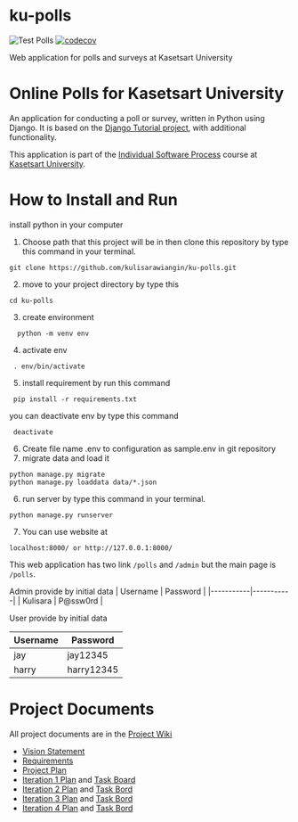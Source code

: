 # ku-polls
![Test Polls](https://github.com/kulisarawiangin/ku-polls/actions/workflows/python-app.yml/badge.svg) [![codecov](https://codecov.io/gh/kulisarawiangin/ku-polls/coverage.svg?branch=master)](https://app.codecov.io/github/kulisarawiangin/ku-polls/tree/master/polls)


Web application for polls and surveys at Kasetsart University
# Online Polls for Kasetsart University
An application for conducting a poll or survey, written in Python using Django. It is based on the [Django Tutorial project](https://docs.djangoproject.com/en/4.1/intro/tutorial01/), with additional functionality.

This application is part of the [Individual Software Process](https://cpske.github.io/ISP/) course at [Kasetsart University](https://ku.ac.th).

# How to Install and Run
install python in your computer

1. Choose path that this project will be in then clone this repository by type this command in your terminal.

  ``` 
  git clone https://github.com/kulisarawiangin/ku-polls.git
  ```
  
2. move to your project directory by type this
  ``` 
  cd ku-polls
  ```
3. create environment
``` 
  python -m venv env
 ```
 4. activate env
 ``` 
  . env/bin/activate  
 ```
5. install requirement by run this command

 ``` 
  pip install -r requirements.txt
 ```
 you can deactivate env by type this command
 ``` 
  deactivate
 ```
 6. Create file name .env to configuration as sample.env in git repository
 7. migrate data and load it
 ``` 
 python manage.py migrate
 python manage.py loaddata data/*.json
 ```
 6. run server by type this command in your terminal.
 ``` 
 python manage.py runserver
 ```
 7. You can use website at 
 ``` 
 localhost:8000/ or http://127.0.0.1:8000/
 ``` 
This web application has two link ```/polls``` and ```/admin``` 
but the main page is ```/polls```.

Admin  provide by initial data
| Username  | Password  |
|-----------|-----------|
|   Kulisara   | P@ssw0rd |

User provide by initial data

| Username  | Password  |
|-----------|-----------|
|   jay   | jay12345 |
|   harry   | harry12345 |

# Project Documents
All project documents are in the [Project Wiki](../../wiki/Home)

* [Vision Statement](../../wiki/Vision-Statement) <br>
* [Requirements](../../wiki/Requirements) <br>
* [Project Plan](../../wiki/Development-Plan) <br>
* [Iteration 1 Plan](../../wiki/Iteration-1-Plan) and [Task Board](https://github.com/users/kulisarawiangin/projects/2/views/2)
* [Iteration 2 Plan](../../wiki/Iteration-2-Plan) and [Task Bord](https://github.com/users/kulisarawiangin/projects/4/views/2)
* [Iteration 3 Plan](../../wiki/Iteration-3-Plan) and [Task Bord](https://github.com/users/kulisarawiangin/projects/5/views/2?layout=board)
* [Iteration 4 Plan](../../wiki/Iteration-4-Plan) and [Task Bord](https://github.com/users/kulisarawiangin/projects/6/views/2?layout=board)
